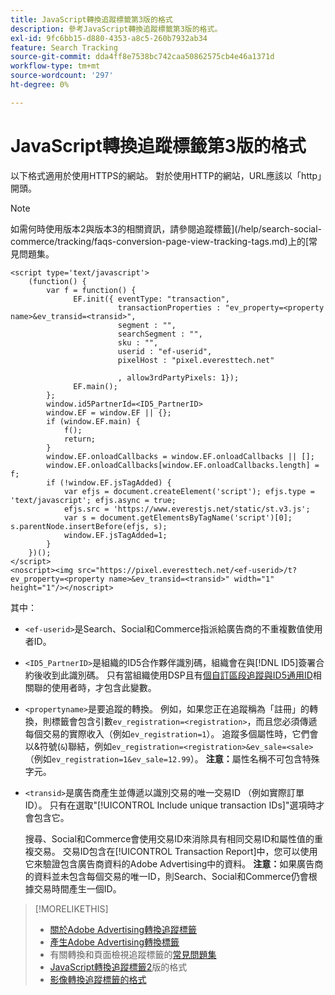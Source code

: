 ```yaml
---
title: JavaScript轉換追蹤標籤第3版的格式
description: 參考JavaScript轉換追蹤標籤第3版的格式。
exl-id: 9fc6bb15-d880-4353-a8c5-260b7932ab34
feature: Search Tracking
source-git-commit: dda4ff8e7538bc742caa50862575cb4e46a1371d
workflow-type: tm+mt
source-wordcount: '297'
ht-degree: 0%

---
```


# JavaScript轉換追蹤標籤第3版的格式

以下格式適用於使用HTTPS的網站。 對於使用HTTP的網站，URL應該以「http」開頭。

>[!NOTE]
>
>如需何時使用版本2與版本3的相關資訊，請參閱追蹤標籤](/help/search-social-commerce/tracking/faqs-conversion-page-view-tracking-tags.md)上的[常見問題集。

```
<script type='text/javascript'>
    (function() {
        var f = function() {
              EF.init({ eventType: "transaction",
                        transactionProperties : "ev_property=<property name>&ev_transid=<transid>",
                        segment : "",
                        searchSegment : "",
                        sku : "",
                        userid : "ef-userid",
                        pixelHost : "pixel.everesttech.net"
                        
                        , allow3rdPartyPixels: 1});
              EF.main();
        };
        window.id5PartnerId=<ID5_PartnerID>
        window.EF = window.EF || {};
        if (window.EF.main) {
            f();
            return;
        }
        window.EF.onloadCallbacks = window.EF.onloadCallbacks || [];
        window.EF.onloadCallbacks[window.EF.onloadCallbacks.length] = f;
        if (!window.EF.jsTagAdded) {
            var efjs = document.createElement('script'); efjs.type = 'text/javascript'; efjs.async = true;
            efjs.src = 'https://www.everestjs.net/static/st.v3.js';
            var s = document.getElementsByTagName('script')[0]; s.parentNode.insertBefore(efjs, s);
            window.EF.jsTagAdded=1;
        }
    })();
</script>
<noscript><img src="https://pixel.everesttech.net/<ef-userid>/t?ev_property=<property name>&ev_transid=<transid>" width="1" height="1"/></noscript>
```

其中：

* `<ef-userid>`是Search、Social和Commerce指派給廣告商的不重複數值使用者ID。

* `<ID5_PartnerID>`是組織的ID5合作夥伴識別碼，組織會在與[!DNL ID5]簽署合約後收到此識別碼。 只有當組織使用DSP且有[個自訂區段追蹤與ID5通用ID](/help/dsp/audiences/universal-ids.md)相關聯的使用者時，才包含此變數。

* `<propertyname>`是要追蹤的轉換。 例如，如果您正在追蹤稱為「註冊」的轉換，則標籤會包含引數`ev_registration=<registration>`，而且您必須傳遞每個交易的實際收入（例如`ev_registration=1`）。 追蹤多個屬性時，它們會以&amp;符號(`&`)聯結，例如`ev_registration=<registration>&ev_sale=<sale>` （例如`ev_registration=1&ev_sale=12.99`）。 **注意：**&#x200B;屬性名稱不可包含特殊字元。

* `<transid>`是廣告商產生並傳遞以識別交易的唯一交易ID （例如實際訂單ID）。 只有在選取&quot;[!UICONTROL Include unique transaction IDs]&quot;選項時才會包含它。

  搜尋、Social和Commerce會使用交易ID來消除具有相同交易ID和屬性值的重複交易。 交易ID包含在[!UICONTROL Transaction Report]中，您可以使用它來驗證包含廣告商資料的Adobe Advertising中的資料。 **注意：**&#x200B;如果廣告商的資料並未包含每個交易的唯一ID，則Search、Social和Commerce仍會根據交易時間產生一個ID。

<!-- add more links -->

>[!MORELIKETHIS]
>
>* [關於Adobe Advertising轉換追蹤標籤](/help/search-social-commerce/tracking/conversion-tracking-advertising.md)
>* [產生Adobe Advertising轉換標籤](/help/search-social-commerce/tools/conversion-tag-generate.md)
>* 有關轉換和頁面檢視追蹤標籤的[常見問題集](/help/search-social-commerce/tracking/faqs-conversion-page-view-tracking-tags.md)
>* [JavaScript轉換追蹤標籤2](format-conversion-tag-jsv2.md)版的格式
>* [影像轉換追蹤標籤的格式](format-conversion-tag-image.md)
